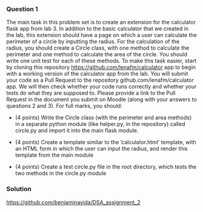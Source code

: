 ### Question 1

The main task in this problem set is to create an extension for the calculator flask app from
lab 3. In addition to the basic calculator that we created in the lab, this extension should
have a page on which a user can calculate the perimeter of a circle by inputting the radius.
For the calculation of the radius, you should create a Circle class, with one method to
calculate the perimeter and one method to calculate the area of the circle. You should write
one unit test for each of these methods. To make this task easier, start by cloning this
repository https://github.com/lenafm/calculator app to begin with a working version of the
calculator app from the lab.
You will submit your code as a Pull Request to the repository github.com/lenafm/calculator app.
We will then check whether your code runs correctly and whether your tests do what they
are supposed to. Please provide a link to the Pull Request in the document you submit on
Moodle (along with your answers to questions 2 and 3).
For full marks, you should:

* (4 points) Write the Circle class (with the perimeter and area methods) in a separate
python module (like helper.py, in the repository) called circle.py and import it into
the main flask module.

* (4 points) Create a template similar to the ’calculator.html’ template, with an HTML
form in which the user can input the radius, and render this template from the main
module
* (4 points) Create a test circle.py file in the root directory, which tests the two methods
in the circle.py module

### Solution

https://github.com/benjaminayida/DSA_assignment_2



